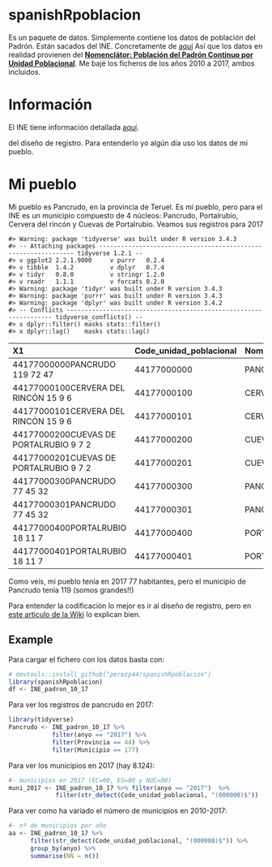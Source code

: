 
<!-- README.md is generated from README.Rmd. Please edit that file -->
spanishRpoblacion
=================

Es un paquete de datos. Simplemente contiene los datos de población del Padrón. Están sacados del INE. Concretamente de [aquí](http://www.ine.es/nomen2/ficheros.do) Así que los datos en realidad provienen del **[Nomenclátor: Población del Padrón Continuo por Unidad Poblacional](http://www.ine.es/nomen2/index.do)**. Me bajé los ficheros de los años 2010 a 2017, ambos incluidos.

Información
===========

El INE tiene información detallada [aquí](http://www.ine.es/nomen2/Metodologia.do).

del diseño de registro. Para entenderlo yo algún día uso los datos de mi pueblo.

Mi pueblo
=========

Mi pueblo es Pancrudo, en la provincia de Teruel. Es mi pueblo, pero para el INE es un municipio compuesto de 4 núcleos: Pancrudo, Portalrubio, Cervera del rincón y Cuevas de Portalrubio. Veamos sus registros para 2017

    #> Warning: package 'tidyverse' was built under R version 3.4.3
    #> -- Attaching packages --------------------------------------------------------------- tidyverse 1.2.1 --
    #> v ggplot2 2.2.1.9000     v purrr   0.2.4     
    #> v tibble  1.4.2          v dplyr   0.7.4     
    #> v tidyr   0.8.0          v stringr 1.2.0     
    #> v readr   1.1.1          v forcats 0.2.0
    #> Warning: package 'tidyr' was built under R version 3.4.3
    #> Warning: package 'purrr' was built under R version 3.4.3
    #> Warning: package 'dplyr' was built under R version 3.4.2
    #> -- Conflicts ------------------------------------------------------------------ tidyverse_conflicts() --
    #> x dplyr::filter() masks stats::filter()
    #> x dplyr::lag()    masks stats::lag()

| X1                                     | Code\_unidad\_poblacional | Nombre\_unidad\_poblacional | Poblacion\_Total |
|:---------------------------------------|:--------------------------|:----------------------------|:-----------------|
| 44177000000PANCRUDO 119 72 47          | 44177000000               | PANCRUDO                    | 119              |
| 44177000100CERVERA DEL RINCÓN 15 9 6   | 44177000100               | CERVERA DEL RINCÓN          | 15               |
| 44177000101CERVERA DEL RINCÓN 15 9 6   | 44177000101               | CERVERA DEL RINCÓN          | 15               |
| 44177000200CUEVAS DE PORTALRUBIO 9 7 2 | 44177000200               | CUEVAS DE PORTALRUBIO       | 9                |
| 44177000201CUEVAS DE PORTALRUBIO 9 7 2 | 44177000201               | CUEVAS DE PORTALRUBIO       | 9                |
| 44177000300PANCRUDO 77 45 32           | 44177000300               | PANCRUDO                    | 77               |
| 44177000301PANCRUDO 77 45 32           | 44177000301               | PANCRUDO                    | 77               |
| 44177000400PORTALRUBIO 18 11 7         | 44177000400               | PORTALRUBIO                 | 18               |
| 44177000401PORTALRUBIO 18 11 7         | 44177000401               | PORTALRUBIO                 | 18               |

Como veis, mi pueblo tenía en 2017 77 habitantes, pero el municipio de Pancrudo tenía 119 (somos grandes!!)

Para entender la codificación lo mejor es ir al diseño de registro, pero en [este articulo de la Wiki](https://es.wikipedia.org/wiki/Entidad_singular_de_poblaci%C3%B3n) lo explican bien.

Example
-------

Para cargar el fichero con los datos basta con:

``` r
# devtools::install_github("perezp44/spanishRpoblacion")
library(spanishRpoblacion)
df <- INE_padron_10_17
```

Para ver los registros de pancrudo en 2017:

``` r
library(tidyverse)
Pancrudo <- INE_padron_10_17 %>% 
            filter(anyo == "2017") %>% 
            filter(Provincia == 44) %>% 
            filter(Municipio == 177)
```

Para ver los municipios en 2017 (hay 8.124):

``` r
#- municipios en 2017 (EC=00, ES=00 y NUC=00)
muni_2017 <- INE_padron_10_17 %>% filter(anyo == "2017")  %>%     
             filter(str_detect(Code_unidad_poblacional, "(000000)$"))
```

Para ver como ha variado el número de municipios en 2010-2017:

``` r
#- nº de municipios por año
aa <- INE_padron_10_17 %>% 
      filter(str_detect(Code_unidad_poblacional, "(000000)$")) %>%
      group_by(anyo) %>% 
      summarise(NN = n())
```
